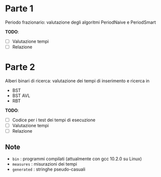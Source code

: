 # Parte 1

Periodo frazionario: valutazione degli algoritmi PeriodNaive e PeriodSmart

**TODO**:

- [ ] Valutazione tempi
- [ ] Relazione

# Parte 2

Alberi binari di ricerca: valutazione dei tempi di inserimento e ricerca in

* BST
* BST AVL
* RBT

**TODO**:

- [ ] Codice per i test dei tempi di esecuzione
- [ ] Valutazione tempi
- [ ] Relazione

## Note

* `bin` : programmi compilati (attualmente con gcc 10.2.0 su Linux)
* `measures` : misurazioni dei tempi
* `generated` : stringhe pseudo-casuali
